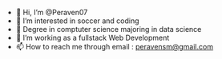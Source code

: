 - 👋 Hi, I’m @Peraven07
- 👀 I’m interested in soccer and coding 
- 🌱 Degree in comptuter science majoring in data science
- 💞️ I’m working as a fullstack Web Development
- 📫 How to reach me through email : peravensm@gmail.com


<!---
Peraven07/Peraven07 is a ✨ special ✨ repository because its `README.md` (this file) appears on your GitHub profile.
You can click the Preview link to take a look at your changes.
--->
